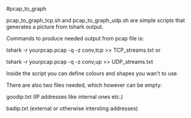 
#pcap_to_graph

pcap_to_graph_tcp.sh and pcap_to_graph_udp.sh are simple scripts that generates a picture from tshark output.

Commands to produce needed output from pcap file is:

tshark -r yourpcap.pcap -q -z conv,tcp  >> TCP_streams.txt     or

tshark -r yourpcap.pcap -q -z conv,up >> UDP_streams.txt

Inside the script you can define colours and shapes you wan't to use.

There are also two files needed, which however can be empty:

goodip.txt (IP addresses like internal ones etc.)

badip.txt (external or otherwise intersting addresses)
